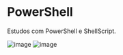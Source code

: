 # PowerShell
Estudos com PowerShell e ShellScript.

![image](https://github.com/gabrxgomes/Shell/assets/100102446/833126a5-2b18-4a41-b4c7-2d67d5a0da68)
![image](https://github.com/gabrxgomes/Shell/assets/100102446/73278112-551e-441b-8f7f-1aac6f83ffee)

